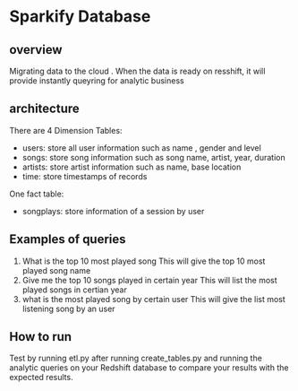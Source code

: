 # Sparkify Database

## overview

Migrating data to the cloud . When the data is ready on resshift, it will provide instantly queyring for analytic business

## architecture

There are 4 Dimension Tables:

- users: store all user information such as name , gender and level
- songs: store song information such as song name, artist, year, duration
- artists: store artist information such as name, base location
- time: store timestamps of records

One fact table:

- songplays: store information of a session by user

## Examples of queries

1. What is the top 10 most played song
   This will give the top 10 most played song name
2. Give me the top 10 songs played in certain year
   This will list the most played songs in certian year
3. what is the most played song by certain user
   This will give the list most listening song by an user

## How to run 
Test by running etl.py after running create_tables.py and running the analytic queries on your Redshift database to compare your results with the expected results.

